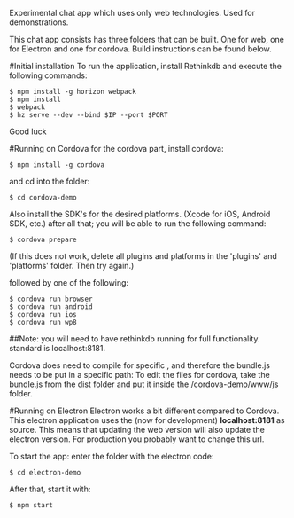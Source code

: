 Experimental chat app which uses only web technologies. Used for demonstrations.

This chat app consists has three folders that can be built. One for web, one for Electron and one for cordova. Build instructions can be found below. 

#Initial installation
To run the application, install Rethinkdb and execute the following commands:

```
$ npm install -g horizon webpack
$ npm install
$ webpack
$ hz serve --dev --bind $IP --port $PORT
```
Good luck

#Running on Cordova
for the cordova part, install cordova:

```
$ npm install -g cordova
```

and cd into the folder:
```
$ cd cordova-demo
```

Also install the SDK's for the desired platforms. (Xcode for iOS, Android SDK, etc.)
after all that; you will be able to run the following command:   
```
$ cordova prepare
```

(If this does not work, delete all plugins and platforms in the 'plugins' and 'platforms' folder. Then try again.)

followed by one of the following:
```
$ cordova run browser
$ cordova run android
$ cordova run ios
$ cordova run wp8
```

##Note: you will need to have rethinkdb running for full functionality. standard is localhost:8181.

Cordova does need to compile for specific , and therefore the bundle.js needs to be put in a specific path: 
To edit the files for cordova, take the bundle.js from the dist folder and put it inside the /cordova-demo/www/js folder.

#Running on Electron
Electron works a bit different compared to Cordova. This electron application uses the (now for development) __localhost:8181__ as source. 
This means that updating the web version will also update the electron version. For production you probably want to change this url. 

To start the app: enter the folder with the electron code:

```
$ cd electron-demo
```

After that, start it with:

```
$ npm start
```

